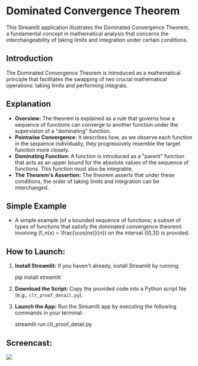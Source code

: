 # Dominated Convergence Theorem

This Streamlit application illustrates the Dominated Convergence Theorem, a fundamental concept in mathematical analysis that concerns the interchangeability of taking limits and integration under certain conditions.

## Introduction

The Dominated Convergence Theorem is introduced as a mathematical principle that facilitates the swapping of two crucial mathematical operations: taking limits and performing integrals.

## Explanation

- **Overview:** The theorem is explained as a rule that governs how a sequence of functions can converge to another function under the supervision of a "dominating" function.
- **Pointwise Convergence:** It describes how, as we observe each function in the sequence individually, they progressively resemble the target function more closely.
- **Dominating Function:** A function is introduced as a "parent" function that acts as an upper bound for the absolute values of the sequence of functions. This function must also be integrable.
- **The Theorem's Assertion:** The theorem asserts that under these conditions, the order of taking limits and integration can be interchanged.

## Simple Example

- A simple example (of a bounded sequence of functions; a subset of types of functions that satisfy the dominated convergence theorem) involving \(f_n(x) = \frac{\cos(nx)}{n}\) on the interval \([0,3]\) is provided. 

## How to Launch:

1. **Install Streamlit:** If you haven't already, install Streamlit by running:

   pip install streamlit

3. **Download the Script:** Copy the provided code into a Python script file (e.g., `clt_proof_detail.py`).

4. **Launch the App:** Run the Streamlit app by executing the following commands in your terminal:

   streamlit run clt_proof_detail.py

## Screencast:
![](screencast.gif)

